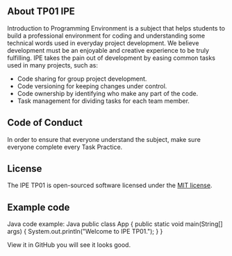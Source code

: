 ## About TP01 IPE 

Introduction to Programming Environment is a subject that helps students to 
build a professional environment for coding and understanding some technical 
words used in everyday project development. We believe development must be an 
enjoyable and creative experience to be truly fulfilling. IPE takes the pain out 
of development by easing common tasks used in many projects, such as: 

- Code sharing for group project development. 
- Code versioning for keeping changes under control. 
- Code ownership by identifying who make any part of the code. 
- Task management for dividing tasks for each team member. 
 
## Code of Conduct 
 
In order to ensure that everyone understand the subject, make sure everyone 
complete every Task Practice. 
 
## License 
 
The IPE TP01 is open-sourced software licensed under the [MIT 
license](https://opensource.org/licenses/MIT). 
 
## Example code 
Java code example: 
Java 
    public class App { 
        public static void main(String[] args) { 
            System.out.println("Welcome to IPE TP01."); 
        } 
    } 
 
View it in GitHub you will see it looks good.